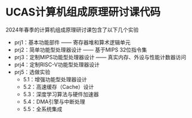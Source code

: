 # UCAS计算机组成原理研讨课代码

2024年春季的计算机组成原理研讨课包含了以下几个实验
- prj1：基本功能部件 —— 寄存器堆和算术逻辑单元
- prj2：简单功能型处理器设计 —— 基于MIPS 32位指令集
- prj3：定制MIPS功能型处理器设计 —— 真实内存、外设与性能计数器访问
- prj4：定制RISC-V功能型处理器设计
- prj5：选做实验
	- 5.1：增强功能型处理器设计
	- 5.2：高速缓存（Cache）设计
	- 5.3：深度学习算法与硬件加速器
	- 5.4：DMA引擎与中断处理
	- 5.5：全系统集成
